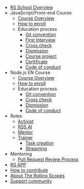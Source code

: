 - [RS School Overview](en/README.md)
- JavaScript/Front-end Course
  - [Course Overview](en/js-fe-course.md)
  - [How to enroll](https://rs.school/poland/)
  - Education process
    - [Git convention](en/git-convention.md)
    - [First Interview](en/first-interview.md)
    - [Cross check](en/cross-check-flow.md)
    - [Dismission](en/dismission.md)
    - [Course project](en/final-task.md)
    - [Certificate](en/rs-school-certificate.md)
    - [Code of conduct](en/code-of-conduct.md)
- Node.js EN Course
  - [Course Overview](en/node-js-en/course-overview.md)
  - [How to enroll](https://rs.school/nodejs/)
  - Education process
    - [Git convention](en/git-convention.md)
    - [Cross check](en/cross-check-flow.md)
    - [Dismission](en/node-js-en/dismission.md)
    - [Code of conduct](en/code-of-conduct.md)
- Roles
  - [Activist](en/rs-school-activist.md)
  - [RSS AI](en/rs-school-ai.md)
  - [Mentor](en/rs-school-mentor.md)
  - [Trainer](en/rs-school-trainer.md)
    - [Task creation](en/task-creation.md)
    - [Streaming](en/streaming.md)
- Mentoring
  - [Pull Request Review Process](en/pull-request-review-process.md)
- [RS APP](en/rsapp.md)
- [How to contribute](en/how-to-contribute.md)
- [About The Rolling Scopes](en/rolling-scopes-overview.md)
- [Support community](en/fundraiser.md)
